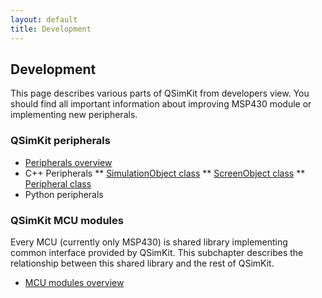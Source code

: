 ```yaml
---
layout: default
title: Development
---
```


## Development

This page describes various parts of QSimKit from developers view. You should find all
important information about improving MSP430 module or implementing new peripherals.

### QSimKit peripherals

* [Peripherals overview](peripherals_overview)
* C++ Peripherals
** [SimulationObject class](simulationobject.html)
** [ScreenObject class](screenobject.html)
** [Peripheral class](peripheral.html)
* Python peripherals

### QSimKit MCU modules

Every MCU (currently only MSP430) is shared library implementing common interface provided by QSimKit. This subchapter
describes the relationship between this shared library and the rest of QSimKit.

* [MCU modules overview](mcu_overview.html)


